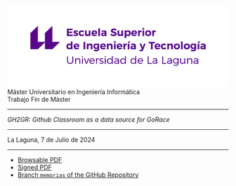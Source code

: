![image](images/escuela-ingenieria-tecnologia-original.png)\
Máster Universitario en Ingeniería Informática\
Trabajo Fin de Máster

------------------------------------------------------------------------


*GH2GR: Github Classroom as a data source for GoRace*

------------------------------------------------------------------------

La Laguna, 7 de Julio de 2024

------------------------------------------------------------------------

- [Browsable PDF ](https://github.com/gh-cli-for-education/TFM-GH2GR-Claudio-Nestor-Yanes-Mesa/blob/memorias/TFM_GH2GR_Claudio_Nestor_Yanes_Mesa-navegable.pdf)
- [Signed PDF](https://github.com/gh-cli-for-education/TFM-GH2GR-Claudio-Nestor-Yanes-Mesa/blob/memorias/TFM_GH2GR_Claudio_Nestor_Yanes_Mesa%20_firmado.pdf)
- [Branch `memorias` of the GitHub Repository](https://github.com/gh-cli-for-education/TFM-GH2GR-Claudio-Nestor-Yanes-Mesa/tree/memorias) 
